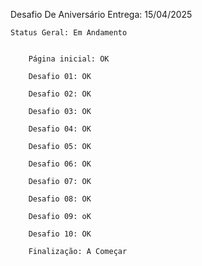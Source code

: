 Desafio De Aniversário
    Entrega: 15/04/2025


    Status Geral: Em Andamento 


        Página inicial: OK

        Desafio 01: OK

        Desafio 02: OK

        Desafio 03: OK

        Desafio 04: OK

        Desafio 05: OK

        Desafio 06: OK

        Desafio 07: OK

        Desafio 08: OK

        Desafio 09: oK

        Desafio 10: OK

        Finalização: A Começar 



